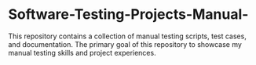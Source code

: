 # Software-Testing-Projects-Manual-
This repository contains a collection of manual testing scripts, test cases, and documentation. The primary goal of this repository to showcase my manual testing skills and project experiences.
